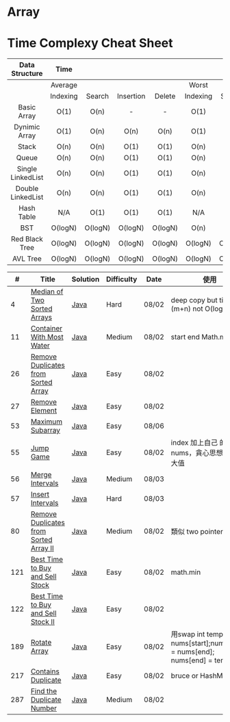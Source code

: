 # Array

# Time Complexy Cheat Sheet

|Data Structure | Time  |        |           |        |       |        |           |        |           Space  |
|:-------------:|:-----:|:------:|:---------:|:------:|:-----:|:------:|:---------:|:------:|:----------------:|
|               |Average|        |           |        | Worst |        |           |        | Worst            |
|               |Indexing | Search | Insertion | Delete |Indexing | Search | Insertion | Delete |                  |
| Basic Array   | O(1)  | O(n)   |     -      | -  | O(1)  | O(n)   | -      | -          | O(n)             |
| Dynimic Array | O(1)  | O(n)   | O(n)      | O(n)   | O(1)  | O(n)   | O(n)      | O(n)   | O(n)             |
| Stack         | O(n)  | O(n)   | O(1)      | O(1)   | O(n)  | O(n)   | O(1)      | O(1)   | O(n)             |
| Queue         | O(n)  | O(n)   | O(1)      | O(1)   | O(n)  | O(n)   | O(1)      | O(1)   | O(n)             |
|Single LinkedList| O(n)  | O(n)   | O(1)      | O(1)   | O(n)  | O(n)   | O(1)      | O(1)   | O(n)             |
|Double LinkedList| O(n)  | O(n)   | O(1)      | O(1)   | O(n)  | O(n)   | O(1)      | O(1)   | O(n)             |
| Hash Table    | N/A  | O(1)   | O(1)      | O(1)   | N/A  | O(n)   | O(n)      | O(n)   | O(n)             |
| BST           | O(logN)  | O(logN)    | O(logN)  | O(logN) | O(n)  | O(n)   | O(n)      | O(n)   | O(n)    |
| Red Black Tree| O(logN)  | O(logN) | O(logN) | O(logN)  | O(logN)  | O(logN) | O(logN) | O(logN)   | O(n)      |
| AVL Tree      | O(logN)  | O(logN) | O(logN) | O(logN)  | O(logN)  | O(logN) | O(logN) | O(logN)   | O(n)      |


| # | Title | Solution | Difficulty | Date | 使用 |
|---| ----- | -------- | ---------- |------|------|
|4|[Median of Two Sorted Arrays](https://leetcode.com/problems/median-of-two-sorted-arrays/) | [Java]()|Hard|08/02|deep copy but time:(m+n) not O(log(m+n))|
|11|[Container With Most Water](https://leetcode.com/problems/container-with-most-water/) | [Java]()|Medium|08/02|start end Math.max|
|26|[Remove Duplicates from Sorted Array](https://leetcode.com/problems/remove-duplicates-from-sorted-array/) | [Java]()|Easy|08/02||
|27|[Remove Element](https://leetcode.com/problems/remove-element/) | [Java]()|Easy|08/02||
|53|[Maximum Subarray](https://leetcode.com/problems/maximum-subarray/) | [Java]()|Easy|08/06||
|55|[Jump Game](https://leetcode.com/problems/jump-game) | [Java]()|Easy|08/02|index 加上自己 的 nums，貪心思想，球最大值|
|56|[Merge Intervals](https://leetcode.com/problems/merge-intervals/) | [Java]()|Medium|08/03||
|57|[Insert Intervals](https://leetcode.com/problems/insert-interval/) | [Java]()|Hard|08/03||
|80|[Remove Duplicates from Sorted Array II](https://leetcode.com/problems/remove-duplicates-from-sorted-array-ii) | [Java]()|Medium|08/02|類似 two pointer|
|121|[Best Time to Buy and Sell Stock](https://leetcode.com/problems/best-time-to-buy-and-sell-stock/) | [Java]()|Easy|08/02|math.min|
|122|[Best Time to Buy and Sell Stock II](https://leetcode.com/problems/best-time-to-buy-and-sell-stock-ii/) | [Java]()|Easy|08/02||
|189|[Rotate Array](https://leetcode.com/problems/rotate-array/) | [Java]()|Easy|08/02|用swap int temp = nums[start];nums[start] = nums[end]; nums[end] = temp;|
|217|[Contains Duplicate](https://leetcode.com/problems/contains-duplicate/) | [Java]()|Easy|08/02|bruce or HashMap|
|287|[Find the Duplicate Number](https://leetcode.com/problems/find-the-duplicate-number/) | [Java]()|Medium|08/02||
